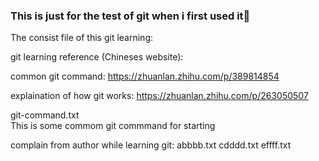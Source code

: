 ### This is just for the test of git when i first used it👋

The consist file of this git learning: 

git learning reference (Chineses website):

common git command:
https://zhuanlan.zhihu.com/p/389814854

explaination of how git works:
https://zhuanlan.zhihu.com/p/263050507




git-command.txt     
This is some commom git commmand for starting


complain from author while learning git:
abbbb.txt
cdddd.txt
effff.txt

